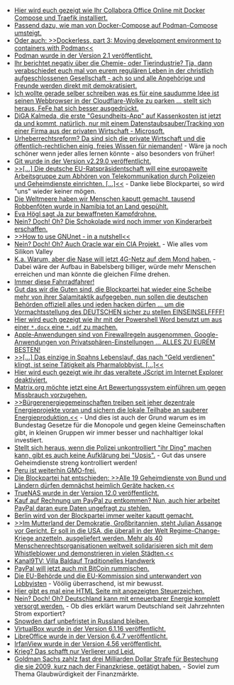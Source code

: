 * [Hier wird euch gezeigt wie Ihr Collabora Office Online mit Docker Compose und Traefik installiert.](https://goneuland.de/collabora-office-online-mit-docker-compose-und-traefik-installieren/)
* [Passend dazu, wie man von Docker-Compose auf Podman-Compose umsteigt.](https://www.metamost.com/migrating-from-docker-compose-to-podman/)
* [Oder auch: >>Dockerless, part 3: Moving development environment to containers with Podman<<](https://mkdev.me/en/posts/dockerless-part-3-moving-development-environment-to-containers-with-podman)
* [Podman wurde in der Version 2.1 veröffentlicht.](https://podman.io/releases/2020/10/05/podman-release-v2.1.0.html)
* [Ihr berichtet negativ über die Chemie- oder Tierindustrie? Tja, dann verabschiedet euch mal von eurem regulären Leben in der christlich aufgeschlossenen Gesellschaft - ach so und alle Angehörige und Freunde werden direkt mit demokratisiert.](https://netzfrauen.org/2020/10/19/agriculture-industry/)
* [Ich wollte gerade selber schreiben was es für eine saudumme Idee ist seinen Webbrowser in der Cloudflare-Wolke zu parken ... stellt sich heraus, FeFe hat sich besser ausgedrückt.](https://blog.fefe.de/?ts=a1738544)
* [DiGA Kalmeda, die erste "Gesundheits-App" auf Kassenkosten ist jetzt da und kommt, natürlich, nur mit einem Datenstaubsauber/Tracking von einer Firma aus der privaten Wirtschaft - Microsoft.](https://www.kuketz-blog.de/diga-kalmeda-gesundheits-app-mit-microsoft-tracker/)
* [Urheberrechtsreform? Da sind sich die private Wirtschaft und die öffentlich-rechtlichen einig, freies Wissen für niemanden!](https://netzpolitik.org/2020/vorsicht-wenn-oeffentlich-rechtliche-und-privatsender-gemeinsam-marschieren/) - Wäre ja noch schöner wenn jeder alles lernen könnte - also besonders von früher!
* [Git wurde in der Version v2.29.0 veröffentlicht.](https://lwn.net/Articles/834674/rss)
* [>>[...] Die deutsche EU-Ratspräsidentschaft will eine europaweite Arbeitsgruppe zum Abhören von Telekommunikation durch Polizeien und Geheimdienste einrichten. [...]<<](https://netzpolitik.org/2020/bundesregierung-will-abhoer-abteilung-bei-europol-installieren/) - Danke liebe Blockpartei, so wird "uns" wieder keiner mögen.
* [Die Weltmeere haben wir Menschen kaputt gemacht, tausend Robbenföten wurde in Namibia tot an Land gespühlt.](https://netzfrauen.org/2020/10/19/namibia-3/)
* [Eva Högl sagt Ja zur bewaffneten Kampfdrohne.](https://tuxproject.de/blog/2020/10/si-vis-pacem-para-bellum-12/)
* [Nein? Doch! Oh? Die Schokolade wird noch immer von Kinderarbeit erschaffen.](https://netzfrauen.org/2020/10/20/chocolate-3/)
* [>>How to use GNUnet - in a nutshell<<](https://gnunet.org/en/use.html)
* [Nein? Doch! Oh? Auch Oracle war ein CIA Projekt.](https://blog.fefe.de/?ts=a1700c16) - Wie alles vom Silikon Valley
* [K.a. Warum, aber die Nase will jetzt 4G-Netz auf dem Mond haben.](https://blog.fefe.de/?ts=a17005fa) - Dabei wäre der Aufbau in Babelsberg billiger, würde mehr Menschen erreichen und man könnte die gleichen Filme drehen.
* [Immer diese Fahrradfahrer!](https://tuxproject.de/blog/2020/10/haltet-das-opfer/)
* [Gut das wir die Guten sind, die Blockpartei hat wieder eine Scheibe mehr von ihrer Salamitaktik aufgegeben, nun sollen die deutschen Behörden offiziell alles und jeden hacken dürfen ... um die Vormachtsstellung des DEUTSCHEN sicher zu stellen EINSEINSELFFFF!](https://www.golem.de/news/ueberwachung-regierung-will-staatstrojaner-fuer-die-geheimdienste-2010-151617.html)
* [Hier wird euch gezeigt wie ihr mit der Powershell Word benutzt um aus einer `*.docx` eine `*.pdf` zu machen.](https://sid-500.com/2020/10/20/powershell-convert-word-documentes-to-pdf-documents/)
* [Apple-Anwendungen sind von Firewallregeln ausgenommen, Google-Anwendungen von Privatsphären-Einstellungen ... ALLES ZU EUREM BESTEN!](https://blog.fefe.de/?ts=a171ed38)
* [>>[...] Das einzige in Spahns Lebenslauf, das nach "Geld verdienen" klingt, ist seine Tätigkeit als Pharmalobbyist. [...]<<](https://blog.fefe.de/?ts=a171d18b)
* [Hier wird euch gezeigt wie ihr das veraltete JScript im Internet Explorer deaktiviert.](https://www.ghacks.net/2020/10/20/you-can-now-disable-jscript-execution-in-internet-explorer/)
* [Matrix.org möchte jetzt eine Art Bewertungssystem einführen um gegen Missbrauch vorzugehen.](https://matrix.org/blog/2020/10/19/combating-abuse-in-matrix-without-backdoors)
* [>>Bürgerenergiegemeinschaften treiben seit jeher dezentrale Energieprojekte voran und sichern die lokale Teilhabe an sauberer Energieproduktion.<<](https://www.sonnenseite.com/de/energie/solarenergie-mit-und-fuer-menschen-vor-ort/) - Und dies ist auch der Grund warum es im Bundestag Gesetze für die Monopole und gegen kleine Gemeinschaften gibt, in kleinen Gruppen wir immer besser und nachhaltiger lokal investiert.
* [Stellt sich heraus, wenn die Polizei unkontrolliert "ihr Ding" machen kann, gibt es auch keine Aufklärung bei "Upsis".](https://netzpolitik.org/2020/nichts-als-blendgranaten/) - Gut das unsere Geheimdienste streng kontrolliert werden!
* [Peru ist weiterhin GMO-frei.](https://netzfrauen.org/2020/10/21/peru-2/)
* [Die Blockpartei hat entschieden: >>Alle 19 Geheimdienste von Bund und Ländern dürfen demnächst heimlich Geräte hacken.<<](https://netzpolitik.org/2020/bundesregierung-beschliesst-staatstrojaner-fuer-alle-geheimdienste/)
* [TrueNAS wurde in der Version 12.0 veröffentlicht.](https://www.truenas.com/docs/hub/intro/release-notes/tn-12_0-release/)
* [Kauf auf Rechnung um PayPal zu entkommen? Nun, auch hier arbeitet PayPal daran eure Daten ungefragt zu stehlen.](https://www.kuketz-blog.de/paypal-auch-bei-kauf-auf-rechnung-oder-vorkasse-oftmals-mit-an-bord/)
* [Berlin wird von der Blockpartei immer weiter kaputt gemacht.](https://tuxproject.de/blog/2020/10/berlin-venezuelern-3/)
* [>>Im Mutterland der Demokratie, Großbritannien, steht Julian Assange vor Gericht. Er soll in die USA, die überall in der Welt Regime-Change-Kriege anzetteln, ausgeliefert werden. Mehr als 40 Menschenrechtsorganisationen weltweit solidarisieren sich mit dem Whistleblower und demonstrieren in vielen Städten.<<](https://weltnetz.tv/video/2409-solidaritaet-mit-julian-assange)
* [Kanal9TV: Villa Baldauf Traditionelles Handwerk](https://www.youtube.com/watch?v=swAKyH5WuPM)
* [PayPal will jetzt auch mit BitCoin rummischen.](https://www.golem.de/news/bitcoin-und-co-paypal-will-zur-handelsplattform-fuer-kryptowaehrungen-werden-2010-151658.html)
* [Die EU-Behörde und die EU-Kommission sind unterwandert von Lobbyisten](https://netzpolitik.org/2020/hinter-der-milchglasscheibe-sitzt-ein-lobbyist/) - Vöölig überraschend, ist mir bewusst.
* [Hier gibt es mal eine HTML Seite mit angezeigten Steuerzeichen.](https://secretgeek.github.io/html_wysiwyg/html.html)
* [Nein? Doch! Oh? Deutschland kann mit erneuerbarer Energie komplett versorgt werden.](https://www.sonnenseite.com/de/energie/stromversorgung-auf-basis-erneuerbarer-energien-laeuft-stabil/) - Ob dies erklärt warum Deutschland seit Jahrzehnten Strom exportiert?
* [Snowden darf unbefristet in Russland bleiben.](https://www.golem.de/news/whistleblower-snowden-darf-unbefristet-in-russland-bleiben-2010-151678.html)
* [VirtualBox wurde in der Version 6.1.16 veröffentlicht.](https://www.planet3dnow.de/cms/59199-virtualbox-6-1-16/)
* [LibreOffice wurde in der Version 6.4.7 veröffentlicht.](https://www.planet3dnow.de/cms/59202-libreoffice-6-4-7/)
* [IrfanView wurde in der Version 4.56 veröffentlicht.](https://www.planet3dnow.de/cms/59186-irfanview-4-56/)
* [Krieg? Das schafft nur Verlierer und Leid.](https://blog.fefe.de/?ts=a16cccfe)
* [Goldman Sachs zahlz fast drei Milliarden Dollar Strafe für Bestechung die sie 2009, kurz nach der Finanzkriese, getätigt haben.](https://blog.fefe.de/?ts=a16f1eeb) - Soviel zum Thema Glaubwürdigkeit der Finanzmärkte.
